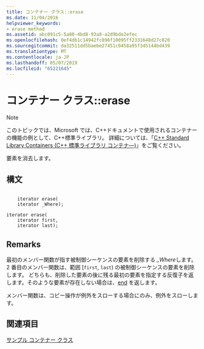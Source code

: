 ```yaml
---
title: コンテナー クラス::erase
ms.date: 11/04/2016
helpviewer_keywords:
- erase method
ms.assetid: abc091c5-5a80-4bd8-93a8-a2d9bde2efec
ms.openlocfilehash: 0ef4db1c14942fc896f10095ff2331648d27c820
ms.sourcegitcommit: da32511dd5baebe27451c0458a95f345144bd439
ms.translationtype: MT
ms.contentlocale: ja-JP
ms.lasthandoff: 05/07/2019
ms.locfileid: "65221645"
---
```

# <a name="container-classerase"></a>コンテナー クラス::erase

> [!NOTE]
> このトピックでは、Microsoft では、C++ドキュメントで使用されるコンテナーの機能の例として、C++標準ライブラリ。 詳細については、「[C++ Standard Library Containers (C++ 標準ライブラリ コンテナ―)](../standard-library/stl-containers.md)」をご覧ください。

要素を消去します。

## <a name="syntax"></a>構文

```

    iterator erase(
    iterator _Where);

iterator erase(
    iterator first,
    iterator last);
```

## <a name="remarks"></a>Remarks

最初のメンバー関数が指す被制御シーケンスの要素を削除する *_Where*します。 2 番目のメンバー関数は、範囲 [`first`, `last`) の被制御シーケンスの要素を削除します。 どちらも、削除した要素の後に残る最初の要素を指定する反復子を返します。そのような要素が存在しない場合は、[end](../standard-library/container-class-end.md) を返します。

メンバー関数は、コピー操作が例外をスローする場合にのみ、例外をスローします。

## <a name="see-also"></a>関連項目

[サンプル コンテナー クラス](../standard-library/sample-container-class.md)<br/>
